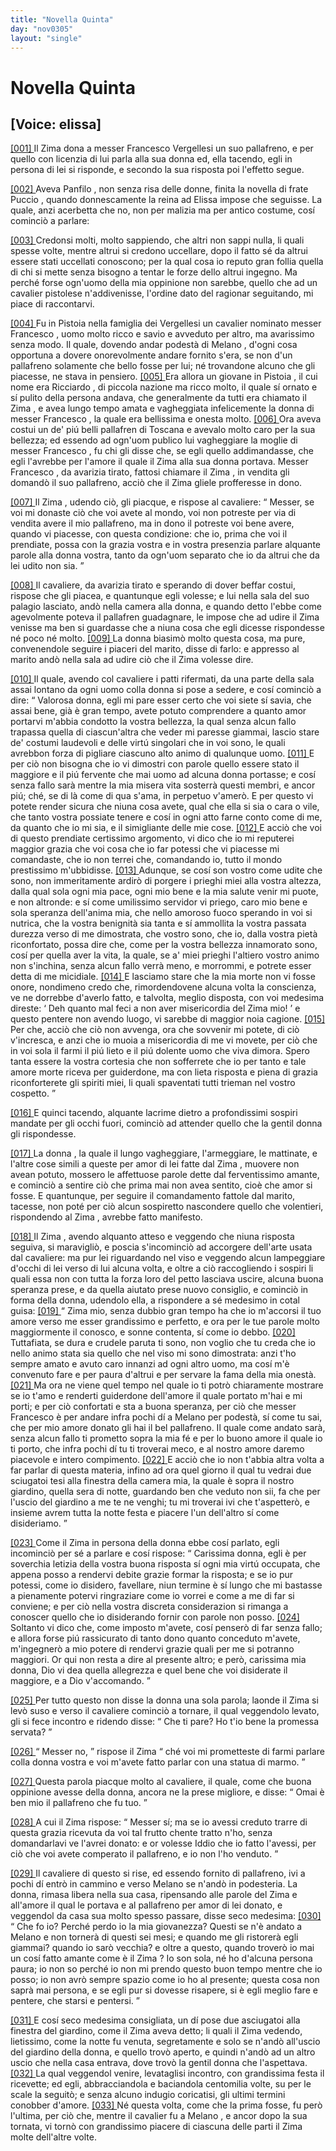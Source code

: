 ```yaml
---
title: "Novella Quinta"
day: "nov0305"
layout: "single"
---
```

<div id="nov0305" type="novella" who="elissa">
 <h1>
  Novella Quinta
 </h1>
 <p>
  <h2>
   [Voice: elissa]
  </h2>
 </p>
 <argument>
  <p>
   <a href="{{ site.baseurl }}enDecameron/nov0305#p03050001" id="p03050001">
    [001]
   </a>
   Il
   <name persref="zima" type="person">
    Zima
   </name>
   dona a
   <name persref="francesco" type="person">
    messer Francesco Vergellesi
   </name>
   un suo pallafreno, e per quello con licenzia di lui parla alla sua donna ed, ella tacendo, egli in persona di lei si risponde, e secondo la sua risposta poi l'effetto segue.
  </p>
 </argument>
 <div3 type="commentary" who="author">
  <p>
   <a href="{{ site.baseurl }}enDecameron/nov0305#p03050002" id="p03050002">
    [002]
   </a>
   Aveva
   <name persref="panfilo" type="person">
    Panfilo
   </name>
   , non senza risa delle donne, finita la novella di
   <name persref="frapuccio" type="person">
    frate Puccio
   </name>
   , quando donnescamente la
   <name persref="neifile" type="person">
    reina
   </name>
   ad
   <name persref="elissa" type="person">
    Elissa
   </name>
   impose che seguisse. La quale, anzi acerbetta che no, non per malizia ma per antico costume, cos&iacute; cominci&ograve; a parlare:
  </p>
 </div3>
 <div3 type="commentary" who="elissa">
  <p>
   <a href="{{ site.baseurl }}enDecameron/nov0305#p03050003" id="p03050003">
    [003]
   </a>
   Credonsi molti, molto sappiendo, che altri non sappi nulla, li quali spesse volte, mentre altrui si credono uccellare, dopo il fatto s&eacute; da altrui essere stati uccellati conoscono; per la qual cosa io reputo gran follia quella di chi si mette senza bisogno a tentar le forze dello altrui ingegno. Ma perch&eacute; forse ogn'uomo della mia oppinione non sarebbe, quello che ad un cavalier pistolese n'addivenisse, l'ordine dato del ragionar seguitando, mi piace di raccontarvi.
  </p>
 </div3>
 <p>
  <a href="{{ site.baseurl }}enDecameron/nov0305#p03050004" id="p03050004">
   [004]
  </a>
  Fu in
  <name placeref="pistoia" type="place">
   Pistoia
  </name>
  nella famiglia dei Vergellesi un cavalier nominato
  <name persref="francesco" type="person">
   messer Francesco
  </name>
  , uomo molto ricco e savio e avveduto per altro, ma avarissimo senza modo. Il quale, dovendo andar podest&agrave; di
  <name placeref="milano" type="place">
   Melano
  </name>
  , d'ogni cosa opportuna a dovere onorevolmente andare fornito s'era, se non d'un pallafreno solamente che bello fosse per lui; n&eacute; trovandone alcuno che gli piacesse, ne stava in pensiero.
  <a href="{{ site.baseurl }}enDecameron/nov0305#p03050005" id="p03050005">
   [005]
  </a>
  Era allora un giovane in
  <name placeref="pistoia" type="place">
   Pistoia
  </name>
  , il cui nome era
  <name persref="zima" type="person">
   Ricciardo
  </name>
  , di piccola nazione ma ricco molto, il quale s&iacute; ornato e s&iacute; pulito della persona andava, che generalmente da tutti era chiamato il
  <name persref="zima" type="person">
   Zima
  </name>
  , e avea lungo tempo amata e vagheggiata infelicemente la donna di
  <name persref="francesco" type="person">
   messer Francesco
  </name>
  , la quale era bellissima e onesta molto.
  <a href="{{ site.baseurl }}enDecameron/nov0305#p03050006" id="p03050006">
   [006]
  </a>
  Ora aveva costui un de' pi&uacute; belli pallafren di
  <name placeref="toscana" type="place">
   Toscana
  </name>
  e avevalo molto caro per la sua bellezza; ed essendo ad ogn'uom publico lui vagheggiare la moglie di
  <name persref="francesco" type="person">
   messer Francesco
  </name>
  , fu chi gli disse che, se egli quello addimandasse, che egli l'avrebbe per l'amore il quale il
  <name persref="zima" type="person">
   Zima
  </name>
  alla sua donna portava.
  <name persref="francesco" type="person">
   Messer Francesco
  </name>
  , da avarizia tirato, fattosi chiamare il
  <name persref="zima" type="person">
   Zima
  </name>
  , in vendita gli domand&ograve; il suo pallafreno, acci&ograve; che il
  <name persref="zima" type="person">
   Zima
  </name>
  gliele profferesse in dono.
 </p>
 <p>
  <a href="{{ site.baseurl }}enDecameron/nov0305#p03050007" id="p03050007">
   [007]
  </a>
  Il
  <name persref="zima" type="person">
   Zima
  </name>
  , udendo ci&ograve;, gli piacque, e rispose al cavaliere:
  <q direct="unspecified" who="zima">
   Messer, se voi mi donaste ci&ograve; che voi avete al mondo, voi non potreste per via di vendita avere il mio pallafreno, ma in dono il potreste voi bene avere, quando vi piacesse, con questa condizione: che io, prima che voi il prendiate, possa con la grazia vostra e in vostra presenzia parlare alquante parole alla donna vostra, tanto da ogn'uom separato che io da altrui che da lei udito non sia.
  </q>
 </p>
 <p>
  <a href="{{ site.baseurl }}enDecameron/nov0305#p03050008" id="p03050008">
   [008]
  </a>
  Il cavaliere, da avarizia tirato e sperando di dover beffar costui, rispose che gli piacea, e quantunque egli volesse; e lui nella sala del suo palagio lasciato, and&ograve; nella camera alla donna, e quando detto l'ebbe come agevolmente poteva il pallafren guadagnare, le impose che ad udire il
  <name persref="zima" type="person">
   Zima
  </name>
  venisse ma ben si guardasse che a niuna cosa che egli dicesse rispondesse n&eacute; poco n&eacute; molto.
  <a href="{{ site.baseurl }}enDecameron/nov0305#p03050009" id="p03050009">
   [009]
  </a>
  La donna biasim&ograve; molto questa cosa, ma pure, convenendole seguire i piaceri del marito, disse di farlo: e appresso al marito and&ograve; nella sala ad udire ci&ograve; che il
  <name persref="zima" type="person">
   Zima
  </name>
  volesse dire.
 </p>
 <p>
  <a href="{{ site.baseurl }}enDecameron/nov0305#p03050010" id="p03050010">
   [010]
  </a>
  Il quale, avendo col cavaliere i patti rifermati, da una parte della sala assai lontano da ogni uomo colla donna si pose a sedere, e cos&iacute; cominci&ograve; a dire:
  <q direct="unspecified" who="zima">
   Valorosa donna, egli mi pare esser certo che voi siete s&iacute; savia, che assai bene, gi&agrave; &egrave; gran tempo, avete potuto comprendere a quanto amor portarvi m'abbia condotto la vostra bellezza, la qual senza alcun fallo trapassa quella di ciascun'altra che veder mi paresse giammai, lascio stare de' costumi laudevoli e delle virt&uacute; singolari che in voi sono, le quali avrebbon forza di pigliare ciascuno alto animo di qualunque uomo.
   <a href="{{ site.baseurl }}enDecameron/nov0305#p03050011" id="p03050011">
    [011]
   </a>
   E per ci&ograve; non bisogna che io vi dimostri con parole quello essere stato il maggiore e il pi&uacute; fervente che mai uomo ad alcuna donna portasse; e cos&iacute; senza fallo sar&agrave; mentre la mia misera vita sosterr&agrave; questi membri, e ancor pi&uacute;; ch&eacute;, se di l&agrave; come di qua s'ama, in perpetuo v'amer&ograve;. E per questo vi potete render sicura che niuna cosa avete, qual che ella si sia o cara o vile, che tanto vostra possiate tenere e cos&iacute; in ogni atto farne conto come di me, da quanto che io mi sia, e il simigliante delle mie cose.
   <a href="{{ site.baseurl }}enDecameron/nov0305#p03050012" id="p03050012">
    [012]
   </a>
   E acci&ograve; che voi di questo prendiate certissimo argomento, vi dico che io mi reputerei maggior grazia che voi cosa che io far potessi che vi piacesse mi comandaste, che io non terrei che, comandando io, tutto il mondo prestissimo m'ubbidisse.
   <a href="{{ site.baseurl }}enDecameron/nov0305#p03050013" id="p03050013">
    [013]
   </a>
   Adunque, se cos&iacute; son vostro come udite che sono, non immeritamente ardir&ograve; di porgere i prieghi miei alla vostra altezza, dalla qual sola ogni mia pace, ogni mio bene e la mia salute venir mi puote, e non altronde: e s&iacute; come umilissimo servidor vi priego, caro mio bene e sola speranza dell'anima mia, che nello amoroso fuoco sperando in voi si nutrica, che la vostra benignit&agrave; sia tanta e s&iacute; ammollita la vostra passata durezza verso di me dimostrata, che vostro sono, che io, dalla vostra piet&agrave; riconfortato, possa dire che, come per la vostra bellezza innamorato sono, cos&iacute; per quella aver la vita, la quale, se a' miei prieghi l'altiero vostro animo non s'inchina, senza alcun fallo verr&agrave; meno, e morrommi, e potrete esser detta di me micidiale.
   <a href="{{ site.baseurl }}enDecameron/nov0305#p03050014" id="p03050014">
    [014]
   </a>
   E lasciamo stare che la mia morte non vi fosse onore, nondimeno credo che, rimordendovene alcuna volta la conscienza, ve ne dorrebbe d'averlo fatto, e talvolta, meglio disposta, con voi medesima direste:
   <q direct="unspecified" type="othervoice" who="zima">
    Deh quanto mal feci a non aver misericordia del
    <name persref="zima" type="person">
     Zima
    </name>
    mio!
   </q>
   e questo pentere non avendo luogo, vi sarebbe di maggior noia cagione.
   <a href="{{ site.baseurl }}enDecameron/nov0305#p03050015" id="p03050015">
    [015]
   </a>
   Per che, acci&ograve; che ci&ograve; non avvenga, ora che sovvenir mi potete, di ci&ograve; v'incresca, e anzi che io muoia a misericordia di me vi movete, per ci&ograve; che in voi sola il farmi il pi&uacute; lieto e il pi&uacute; dolente uomo che viva dimora. Spero tanta essere la vostra cortesia che non sofferrete che io per tanto e tale amore morte riceva per guiderdone, ma con lieta risposta e piena di grazia riconforterete gli spiriti miei, li quali spaventati tutti trieman nel vostro cospetto.
  </q>
 </p>
 <p>
  <a href="{{ site.baseurl }}enDecameron/nov0305#p03050016" id="p03050016">
   [016]
  </a>
  E quinci tacendo, alquante lacrime dietro a profondissimi sospiri mandate per gli occhi fuori, cominci&ograve; ad attender quello che la gentil donna gli rispondesse.
 </p>
 <p>
  <a href="{{ site.baseurl }}enDecameron/nov0305#p03050017" id="p03050017">
   [017]
  </a>
  La
  <name persref="donna-0305" type="person">
   donna
  </name>
  , la quale il lungo vagheggiare, l'armeggiare, le mattinate, e l'altre cose simili a queste per amor di lei fatte dal
  <name persref="zima" type="person">
   Zima
  </name>
  , muovere non avean potuto, mossero le affettuose parole dette dal ferventissimo amante, e cominci&ograve; a sentire ci&ograve; che prima mai non avea sentito, cio&egrave; che amor si fosse. E quantunque, per seguire il comandamento fattole dal marito, tacesse, non pot&eacute; per ci&ograve; alcun sospiretto nascondere quello che volentieri, rispondendo al
  <name persref="zima" type="person">
   Zima
  </name>
  , avrebbe fatto manifesto.
 </p>
 <p>
  <a href="{{ site.baseurl }}enDecameron/nov0305#p03050018" id="p03050018">
   [018]
  </a>
  Il
  <name persref="zima" type="person">
   Zima
  </name>
  , avendo alquanto atteso e veggendo che niuna risposta seguiva, si maravigli&ograve;, e poscia s'incominci&ograve; ad accorgere dell'arte usata dal cavaliere: ma pur lei riguardando nel viso e veggendo alcun lampeggiare d'occhi di lei verso di lui alcuna volta, e oltre a ci&ograve; raccogliendo i sospiri li quali essa non con tutta la forza loro del petto lasciava uscire, alcuna buona speranza prese, e da quella aiutato prese nuovo consiglio, e cominci&ograve; in forma della donna, udendolo ella, a rispondere a s&eacute; medesimo in cotal guisa:
  <a href="{{ site.baseurl }}enDecameron/nov0305#p03050019" id="p03050019">
   [019]
  </a>
  <q direct="unspecified" type="othervoice" who="zima">
   <name persref="zima" type="person">
    Zima
   </name>
   mio, senza dubbio gran tempo ha che io m'accorsi il tuo amore verso me esser grandissimo e perfetto, e ora per le tue parole molto maggiormente il conosco, e sonne contenta, s&iacute; come io debbo.
   <a href="{{ site.baseurl }}enDecameron/nov0305#p03050020" id="p03050020">
    [020]
   </a>
   Tuttafiata, se dura e crudele paruta ti sono, non voglio che tu creda che io nello animo stata sia quello che nel viso mi sono dimostrata: anzi t'ho sempre amato e avuto caro innanzi ad ogni altro uomo, ma cos&iacute; m'&egrave; convenuto fare e per paura d'altrui e per servare la fama della mia onest&agrave;.
   <a href="{{ site.baseurl }}enDecameron/nov0305#p03050021" id="p03050021">
    [021]
   </a>
   Ma ora ne viene quel tempo nel quale io ti potr&ograve; chiaramente mostrare se io t'amo e renderti guiderdone dell'amore il quale portato m'hai e mi porti; e per ci&ograve; confortati e sta a buona speranza, per ci&ograve; che
   <name persref="francesco" type="person">
    messer Francesco
   </name>
   &egrave; per andare infra pochi d&iacute; a
   <name placeref="milano" type="place">
    Melano
   </name>
   per podest&agrave;, s&iacute; come tu sai, che per mio amore donato gli hai il bel pallafreno. Il quale come andato sar&agrave;, senza alcun fallo ti prometto sopra la mia f&eacute; e per lo buono amore il quale io ti porto, che infra pochi d&iacute; tu ti troverai meco, e al nostro amore daremo piacevole e intero compimento.
   <a href="{{ site.baseurl }}enDecameron/nov0305#p03050022" id="p03050022">
    [022]
   </a>
   E acci&ograve; che io non t'abbia altra volta a far parlar di questa materia, infino ad ora quel giorno il qual tu vedrai due sciugatoi tesi alla finestra della camera mia, la quale &egrave; sopra il nostro giardino, quella sera di notte, guardando ben che veduto non sii, fa che per l'uscio del giardino a me te ne venghi; tu mi troverai ivi che t'aspetter&ograve;, e insieme avrem tutta la notte festa e piacere l'un dell'altro s&iacute; come disideriamo.
  </q>
 </p>
 <p>
  <a href="{{ site.baseurl }}enDecameron/nov0305#p03050023" id="p03050023">
   [023]
  </a>
  Come il
  <name persref="zima" type="person">
   Zima
  </name>
  in persona della donna ebbe cos&iacute; parlato, egli incominci&ograve; per s&eacute; a parlare e cos&iacute; rispose:
  <q direct="unspecified" who="zima">
   Carissima donna, egli &egrave; per soverchia letizia della vostra buona risposta s&iacute; ogni mia virt&uacute; occupata, che appena posso a rendervi debite grazie formar la risposta; e se io pur potessi, come io disidero, favellare, niun termine &egrave; s&iacute; lungo che mi bastasse a pienamente potervi ringraziare come io vorrei e come a me di far si conviene; e per ci&ograve; nella vostra discreta considerazion si rimanga a conoscer quello che io disiderando fornir con parole non posso.
   <a href="{{ site.baseurl }}enDecameron/nov0305#p03050024" id="p03050024">
    [024]
   </a>
   Soltanto vi dico che, come imposto m'avete, cos&iacute; penser&ograve; di far senza fallo; e allora forse pi&uacute; rassicurato di tanto dono quanto conceduto m'avete, m'ingegner&ograve; a mio potere di rendervi grazie quali per me si potranno maggiori. Or qui non resta a dire al presente altro; e per&ograve;, carissima mia donna, Dio vi dea quella allegrezza e quel bene che voi disiderate il maggiore, e a Dio v'accomando.
  </q>
 </p>
 <p>
  <a href="{{ site.baseurl }}enDecameron/nov0305#p03050025" id="p03050025">
   [025]
  </a>
  Per tutto questo non disse
  <name persref="donna-0305" type="person">
   la donna
  </name>
  una sola parola; laonde il
  <name persref="zima" type="person">
   Zima
  </name>
  si lev&ograve; suso e verso il cavaliere cominci&ograve; a tornare, il qual veggendolo levato, gli si fece incontro e ridendo disse:
  <q direct="unspecified" who="francesco">
   Che ti pare? Ho t'io bene la promessa servata?
  </q>
 </p>
 <p>
  <a href="{{ site.baseurl }}enDecameron/nov0305#p03050026" id="p03050026">
   [026]
  </a>
  <q direct="unspecified" who="zima">
   Messer no,
  </q>
  rispose il
  <name persref="zima" type="person">
   Zima
  </name>
  <q direct="unspecified">
   ch&eacute; voi mi prometteste di farmi parlare colla donna vostra e voi m'avete fatto parlar con una statua di marmo.
  </q>
 </p>
 <p>
  <a href="{{ site.baseurl }}enDecameron/nov0305#p03050027" id="p03050027">
   [027]
  </a>
  Questa parola piacque molto al cavaliere, il quale, come che buona oppinione avesse della donna, ancora ne la prese migliore, e disse:
  <q direct="unspecified" who="francesco">
   Omai &egrave; ben mio il pallafreno che fu tuo.
  </q>
 </p>
 <p>
  <a href="{{ site.baseurl }}enDecameron/nov0305#p03050028" id="p03050028">
   [028]
  </a>
  A cui il
  <name persref="zima" type="person">
   Zima
  </name>
  rispose:
  <q direct="unspecified" who="zima">
   Messer s&iacute;; ma se io avessi creduto trarre di questa grazia ricevuta da voi tal frutto chente tratto n'ho, senza domandarlavi ve l'avrei donato: e or volesse Iddio che io fatto l'avessi, per ci&ograve; che voi avete comperato il pallafreno, e io non l'ho venduto.
  </q>
 </p>
 <p>
  <a href="{{ site.baseurl }}enDecameron/nov0305#p03050029" id="p03050029">
   [029]
  </a>
  Il cavaliere di questo si rise, ed essendo fornito di pallafreno, ivi a pochi d&iacute; entr&ograve; in cammino e verso
  <name placeref="milano" type="place">
   Melano
  </name>
  se n'and&ograve; in podesteria. La donna, rimasa libera nella sua casa, ripensando alle parole del
  <name persref="zima" type="person">
   Zima
  </name>
  e all'amore il qual le portava e al pallafreno per amor di lei donato, e veggendol da casa sua molto spesso passare, disse seco medesima:
  <a href="{{ site.baseurl }}enDecameron/nov0305#p03050030" id="p03050030">
   [030]
  </a>
  <q direct="unspecified" type="internalmonologue" who="donna-0305">
   Che fo io? Perch&eacute; perdo io la mia giovanezza? Questi se n'&egrave; andato a Melano e non torner&agrave; di questi sei mesi; e quando me gli ristorer&agrave; egli giammai? quando io sar&ograve; vecchia? e oltre a questo, quando trover&ograve; io mai un cos&iacute; fatto amante come &egrave; il
   <name persref="zima" type="person">
    Zima
   </name>
   ? Io son sola, n&eacute; ho d'alcuna persona paura; io non so perch&eacute; io non mi prendo questo buon tempo mentre che io posso; io non avr&ograve; sempre spazio come io ho al presente; questa cosa non sapr&agrave; mai persona, e se egli pur si dovesse risapere, si &egrave; egli meglio fare e pentere, che starsi e pentersi.
  </q>
 </p>
 <p>
  <a href="{{ site.baseurl }}enDecameron/nov0305#p03050031" id="p03050031">
   [031]
  </a>
  E cos&iacute; seco medesima consigliata, un d&iacute; pose due asciugatoi alla finestra del giardino, come il
  <name persref="zima" type="person">
   Zima
  </name>
  aveva detto; li quali il
  <name persref="zima" type="person">
   Zima
  </name>
  vedendo, lietissimo, come la notte fu venuta, segretamente e solo se n'and&ograve; all'uscio del giardino della donna, e quello trov&ograve; aperto, e quindi n'and&ograve; ad un altro uscio che nella casa entrava, dove trov&ograve; la gentil donna che l'aspettava.
  <a href="{{ site.baseurl }}enDecameron/nov0305#p03050032" id="p03050032">
   [032]
  </a>
  La qual veggendol venire, levataglisi incontro, con grandissima festa il ricevette; ed egli, abbracciandola e baciandola centomilia volte, su per le scale la seguit&ograve;; e senza alcuno indugio coricatisi, gli ultimi termini conobber d'amore.
  <a href="{{ site.baseurl }}enDecameron/nov0305#p03050033" id="p03050033">
   [033]
  </a>
  N&eacute; questa volta, come che la prima fosse, fu per&ograve; l'ultima, per ci&ograve; che, mentre il cavalier fu a
  <name placeref="milano" type="place">
   Melano
  </name>
  , e ancor dopo la sua tornata, vi torn&ograve; con grandissimo piacere di ciascuna delle parti il
  <name persref="zima" type="person">
   Zima
  </name>
  molte dell'altre volte.
 </p>
</div>